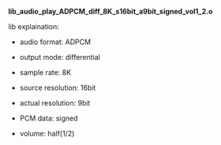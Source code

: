 **lib_audio_play_ADPCM_diff_8K_s16bit_a9bit_signed_vol1_2.o**

lib explaination:

- audio format: ADPCM

- output mode: differential

- sample rate: 8K

- source resolution: 16bit

- actual resolution: 9bit

- PCM data: signed

- volume: half(1/2)
